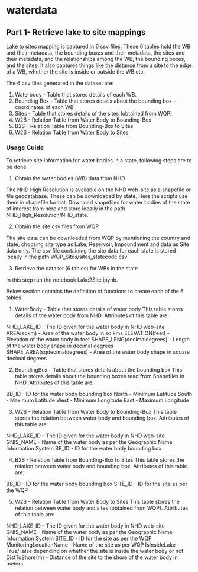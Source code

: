 # waterdata

## Part 1- Retrieve lake to site mappings ##
Lake to sites mapping is captured in 6 csv files. These 6 tables hold the WB and their metadata, the bounding boxes and their metadata, the sites and their metadata, and the relationships among the WB, the bounding boxes, and the sites. It also captures things like the distance from a site to the edge of a WB, whether the site is inside or outside the WB etc.

The 6 csv files generated in the dataset are: 

1. Waterbody - Table that stores details of each WB.
2. Bounding Box - Table that stores details about the bounding box - coordinates of each WB
3. Sites - Table that stores details of the sites (obtained from WQP)
4. W2B - Relation Table from Water Body to Bounding-Box
5. B2S - Relation Table from Bounding-Box to Sites
6. W2S - Relation Table from Water Body to Sites

### Usage Guide ###

To retrieve site information for water bodies in a state, following steps are to be done.

1. Obtain the water bodies (WB) data from NHD

The NHD High Resolution is available on the NHD web-site as a shapefile or file geodatabase. These can be downloaded by state. Here the scripts use them in shapefile format. Download shapefiles for water bodies of the state of interest from here and store locally in the path NHD_High_Resolution/NHD_state. 


2. Obtain the site csv files from WQP

The site data can be downloaded from WQP by mentioning the country and state, choosing site type as Lake, Reservoir, Impoundment and data as Site data only. The csv file containing the site data for each state is stored locally in the path WQP_Sites/sites_statecode.csv


3. Retrieve the dataset (6 tables) for WBs in the state

In this step run the notebook Lake2Site.ipynb. 

Below section contains the definition of functions to create each of the 6 tables

1) WaterBody - Table that stores details of water body
This table stores details of the water body from NHD. Attributes of this table are :

NHD_LAKE_ID - The ID given for the water body in NHD web-site
AREA(sqkm) - Area of the water body in sq kms
ELEVATION(feet) - Elevation of the water body in feet
SHAPE_LENG(decimaldegrees) - Length of the water body shape in decimal degrees
SHAPE_AREA(sqdecimaldegrees) - Area of the water body shape in square decimal degrees


2) BoundingBox - Table that stores details about the bounding box
This table stores details about the bounding boxes read from Shapefiles in NHD. Attributes of this table are:

BB_ID - ID for the water body bounding box
North - Minimum Latitude
South - Maximum Latitude
West - Minimum Longitude
East - Maximum Longitude

3) W2B - Relation Table from Water Body to Bounding-Box
This table stores the relation between water body and bounding box. Attributes of this table are:

NHD_LAKE_ID - The ID given for the water body in NHD web-site
GNIS_NAME - Name of the water body as per the Geographic Name Information System
BB_ID - ID for the water body bounding box

4) B2S - Relation Table from Bounding-Box to Sites
This table stores the relation between water body and bounding box. Attributes of this table are:

BB_ID - ID for the water body bounding box
SITE_ID - ID for the site as per the WQP


5) W2S - Relation Table from Water Body to Sites
This table stores the relation between water body and sites (obtained from WQP). Attributes of this table are:

NHD_LAKE_ID - The ID given for the water body in NHD web-site
GNIS_NAME - Name of the water body as per the Geographic Name Information System
SITE_ID - ID for the site as per the WQP
MonitoringLocationName - Name of the site as per WQP
IsInsideLake - True/False depending on whether the site is inside the water body or not
DistToShore(m) - Distance of the site to the shore of the water body in meters